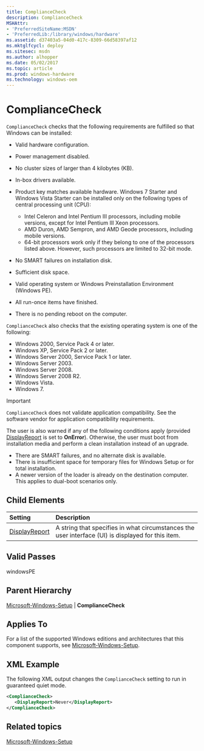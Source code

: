 ```yaml
---
title: ComplianceCheck
description: ComplianceCheck
MSHAttr:
- 'PreferredSiteName:MSDN'
- 'PreferredLib:/library/windows/hardware'
ms.assetid: d37403a5-04d0-417c-8309-66d58397af12
ms.mktglfcycl: deploy
ms.sitesec: msdn
ms.author: alhopper
ms.date: 05/02/2017
ms.topic: article
ms.prod: windows-hardware
ms.technology: windows-oem
---
```

# ComplianceCheck

`ComplianceCheck` checks that the following requirements are fulfilled so that Windows can be installed:

* Valid hardware configuration.
* Power management disabled.
* No cluster sizes of larger than 4 kilobytes (KB).
* In-box drivers available.
* Product key matches available hardware. Windows 7 Starter and Windows Vista Starter can be installed only on the following types of central processing unit (CPU):

  * Intel Celeron and Intel Pentium III processors, including mobile versions, except for Intel Pentium III Xeon processors.
  * AMD Duron, AMD Sempron, and AMD Geode processors, including mobile versions.
  * 64-bit processors work only if they belong to one of the processors listed above. However, such processors are limited to 32-bit mode.

* No SMART failures on installation disk.
* Sufficient disk space.
* Valid operating system or Windows Preinstallation Environment (Windows PE).
* All run-once items have finished.
* There is no pending reboot on the computer.

`ComplianceCheck` also checks that the existing operating system is one of the following:

* Windows 2000, Service Pack 4 or later.
* Windows XP, Service Pack 2 or later.
* Windows Server 2000, Service Pack 1 or later.
* Windows Server 2003.
* Windows Server 2008.
* Windows Server 2008 R2.
* Windows Vista.
* Windows 7.

> [!Important]
> `ComplianceCheck` does not validate application compatibility. See the software vendor for application compatibility requirements.

The user is also warned if any of the following conditions apply (provided [DisplayReport](microsoft-windows-setup-compliancecheck-displayreport.md) is set to **OnError**). Otherwise, the user must boot from installation media and perform a clean installation instead of an upgrade.

* There are SMART failures, and no alternate disk is available.
* There is insufficient space for temporary files for Windows Setup or for total installation.
* A newer version of the loader is already on the destination computer. This applies to dual-boot scenarios only.

## Child Elements

| Setting                 | Description                                                                           |
|:------------------------|:--------------------------------------------------------------------------------------|
| [DisplayReport](microsoft-windows-setup-compliancecheck-displayreport.md) | A string that specifies in what circumstances the user interface (UI) is displayed for this item. |

## Valid Passes

windowsPE

## Parent Hierarchy

[Microsoft-Windows-Setup](microsoft-windows-setup.md) | **ComplianceCheck**

## Applies To

For a list of the supported Windows editions and architectures that this component supports, see [Microsoft-Windows-Setup](microsoft-windows-setup.md).

## XML Example

The following XML output changes the `ComplianceCheck` setting to run in guaranteed quiet mode.

```XML
<ComplianceCheck>
   <DisplayReport>Never</DisplayReport>
</ComplianceCheck>
```

## Related topics

[Microsoft-Windows-Setup](microsoft-windows-setup.md)